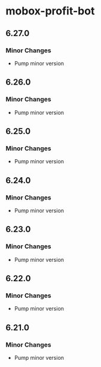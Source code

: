 # mobox-profit-bot

## 6.27.0

### Minor Changes

-   Pump minor version

## 6.26.0

### Minor Changes

-   Pump minor version

## 6.25.0

### Minor Changes

-   Pump minor version

## 6.24.0

### Minor Changes

-   Pump minor version

## 6.23.0

### Minor Changes

-   Pump minor version

## 6.22.0

### Minor Changes

-   Pump minor version

## 6.21.0

### Minor Changes

-   Pump minor version
